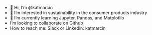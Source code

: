 - 👋 Hi, I’m @katmarcin
- 👀 I’m interested in sustainability in the consumer products industry
- 🌱 I’m currently learning Jupyter, Pandas, and Matplotlib
- I’m looking to collaborate on Github
- How to reach me: Slack or Linkedin: katmarcin

<!---
katmarcin/katmarcin is a ✨ special ✨ repository because its `README.md` (this file) appears on your GitHub profile.
You can click the Preview link to take a look at your changes.
--->
